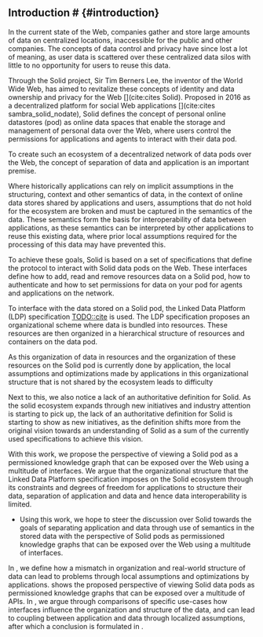 ## Introduction # {#introduction}
In the current state of the Web, companies gather and store large amounts of data on centralized locations, inaccessible for the public and other companies. 
The concepts of data control and privacy have since lost a lot of meaning, as user data is scattered over these centralized data silos with little to no opportunity for users to reuse this data.
<!-- The Solid Proposal --> 
Through the Solid project, Sir Tim Berners Lee, the inventor of the World Wide Web, has aimed to revitalize these concepts of identity and data ownership and privacy for the Web [](cite:cites Solid).
Proposed in 2016 as a decentralized platform for social Web applications [](cite:cites sambra_solid_nodate), Solid defines the concept of personal online datastores (pod) as online data spaces that enable the storage and management of personal data over the Web, where users control the permissions for applications and agents to interact with their data pod.
<!-- Permissions and splitting apps and data -->
To create such an ecosystem of a decentralized network of data pods over the Web, 
the concept of separation of data and application is an important premise.
<!-- Semantics are key -->
Where historically applications can rely on implicit assumptions in the structuring, context and other semantics of data, in the context of online data stores shared by applications and users, assumptions that do not hold for the ecosystem are broken and must be captured in the semantics of the data.
These semantics form the basis for interoperability of data between applications, as these semantics can be interpreted by other applications to reuse this existing data, where prior local assumptions required for the processing of this data may have prevented this.

<!-- Solid as a set of interfaces -->
To achieve these goals, Solid is based on a set of specifications that define the protocol to interact with Solid data pods on the Web.
These interfaces define how to add, read and remove resources data on a Solid pod, how to authenticate and how to set permissions for data on your pod for agents and applications on the network.
<!-- Especially the LDP interface -->
To interface with the data stored on a Solid pod, the Linked Data Platform (LDP) specification [TODO::cite]() is used. 
The LDP specification proposes an organizational scheme where data is bundled into resources.
These resources are then organized in a hierarchical structure of resources and containers on the data pod.

<!-- That lead to application bias in the data -->
As this organization of data in resources and the organization of these resources on the Solid pod is currently done by application, the local assumptions and optimizations made by applications in this organizational structure that is not shared by the ecosystem leads to 
difficulty

<!-- Made worse by lack of authoritative definition -->
Next to this, we also notice a lack of an authoritative definition for Solid. 
As the solid ecosystem expands through new initiatives and industry attention is starting to pick up, the lack of an authoritative definition for Solid is starting to show as new initiatives, as the definition shifts more from the original vision towards an understanding of Solid as a sum of the currently used specifications to achieve this vision.



<!-- We propose a new perspective -->
With this work, we propose the perspective of viewing a Solid pod as a permissioned knowledge graph that can be exposed over the Web using a multitude of interfaces.
We argue that the organizational structure that the Linked Data Platform specification imposes on the Solid ecosystem through its constraints and degrees of freedom for applications to structure their data, separation of application and data and hence data interoperability is limited.
<!-- With hopes of steering discussion to original vision -->
- Using this work, we hope to steer the discussion over Solid towards the goals of separating application and data through use of semantics in the stored data with the perspective of Solid pods as permissioned knowledge graphs that can be exposed over the Web using a multitude of interfaces.

<!-- Sections -->
In [](#problem_statement), we define how a mismatch in organization and real-world structure of data can lead to problems through local assumptions and optimizations by applications.
[](#vision) shows the proposed perspective of viewing Solid data pods as permissioned knowledge graphs that can be exposed over a multitude of APIs.
In [](#comparison), we argue through comparisons of specific use-cases how interfaces influence the organization and structure of the data, and can lead to coupling between application and data through localized assumptions, after which a conclusion is formulated in [](#conclusion).












<!-- 



The goal of the Solid platform is to present a platform that separates applications and data, creating an ecosystem where multiple applications can seamlessly work with the same data [TODO::cite from somewhere? ask Ruben V?]().
For such an ecosystem to exist, the concept of separation of data and application is an important premise.
Through the separation of data and application, implicit assumptions between application and data are broken and must be captured in the semantics of the data.
These semantics then form the basis of the interoperability of this data between applications, as other applications may now use these semantics to make sense of and reuse existing data, where prior local assumptions by applications may have prevented this.

The Solid project provides a platform based on a set of open standards to manage and interact with data in a Personal Online Datastore (POD) [](cite:cites sambra_solid_nodate).
With the goal of facilitating the integration of data for applications over the Web, 
through giving individuals control over this data through deciding access rights and choosing the applications and services allowed to interact with this data, 
new paradigms are needed.

However, as the specifications evolved, we see an evolution in direction of Solid being equated to the specifications used to implement the vision, as opposed to the original vision of a next step for the Web to provide separation between data and applications. -->

<!-- A definition for Solid -->

<!-- ### Separating data and applications
To achieve an ecosystem where different applications can work with the same data, the separation between the data and the applications / services working with the data is an important premise. -->

<!-- ### Semantics and data
A key enabler of this separation is the use of RDF and the adding of semantics to data.
The semantic Web was introduced as an extension to the Web to make data machine-readable [](cite:cites BERNERS-LEE_HENDLER_LASSILA_2001).
Two decades later, the standards introduced are more relevant than ever in the goal to creating ecosystems that enable data integration and interoperability for applications.
Where large portions of the semantics of currently available data over the web are  historically stored in documentation of APIs scattered over the internet, semantics in data allow the expressiveness of storing these semantics in the data itself. Instead of requiring to read the documentation of a data source to know that `api.com/users/1234/contacs/` results in a JSON list of contacts for user 1234, the Relational Data Format (RDF) enables us to write these semantics in the data itself, where `</users/1234/> foaf:knows </users/1235>`. Irrespective of the interface exposing this data, the relation between both users can be discovered from the semantics in the data without requiring specific understanding of how the data was retrieved and the implicit semantics that were captured in the exposing API.
 -->




<!-- 
1. werkt dereferencability nog?
2. persistent URIs
3. openlijk toegeven dat het een discussion document is

bezwaren par heijs - wat doe je met blank nodes?
blank nodes -> resource | is vrij contained
blank nodes -> graph | goed weten wat ermee bedoeld wordt - scoping van KG - belangrijk voor updates 

5. contradicting data

framen als discussion

wat als - perspective
 -->
